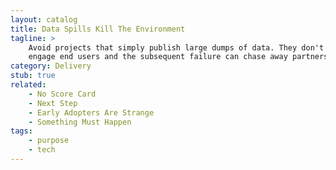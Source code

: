 ```yaml
---
layout: catalog
title: Data Spills Kill The Environment
tagline: >
    Avoid projects that simply publish large dumps of data. They don't
    engage end users and the subsequent failure can chase away partners.
category: Delivery
stub: true
related:
    - No Score Card
    - Next Step
    - Early Adopters Are Strange
    - Something Must Happen
tags:
    - purpose
    - tech
---
```

